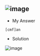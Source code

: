 ![image](https://user-images.githubusercontent.com/68887544/190925088-b45d347d-1a84-4091-b6e5-9e1d32107e3d.png)
---
- My Answer
```
[cmf]an
```

- Solution


![image](https://user-images.githubusercontent.com/68887544/190925143-fa1b2fc2-429c-4b87-abef-51e73cd71147.png)

